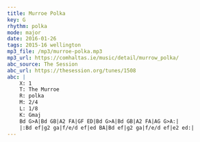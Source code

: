 ```yaml
---
title: Murroe Polka
key: G
rhythm: polka
mode: major
date: 2016-01-26
tags: 2015-16 wellington 
mp3_file: /mp3/murroe-polka.mp3
mp3_url: https://comhaltas.ie/music/detail/murrow_polka/ 
abc_source: The Session
abc_url: https://thesession.org/tunes/1508
abc: |
    X: 1
    T: The Murroe
    R: polka
    M: 2/4
    L: 1/8
    K: Gmaj
    Bd G>A|Bd GB|A2 FA|GF ED|Bd G>A|Bd GB|A2 FA|AG G>A:|
    |:Bd ef|g2 ga|f/e/d ef|ed BA|Bd ef|g2 ga|f/e/d ef|e2 ed:|
---
```

